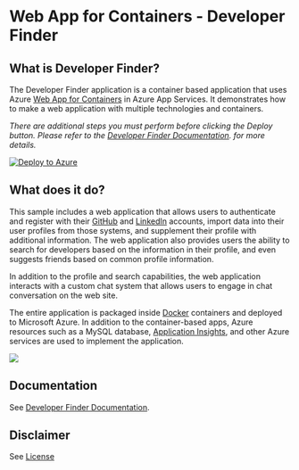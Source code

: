 # Web App for Containers - Developer Finder

## What is Developer Finder?

The Developer Finder application is a container based application that uses Azure [Web App for Containers](https://azure.microsoft.com/en-us/services/app-service/containers/) in Azure App Services. It demonstrates how to make a web application with multiple technologies and containers. 

*There are additional steps you must perform before clicking the Deploy button.  Please refer to the [Developer Finder Documentation](https://azure-app-service.github.io/DemoApp/setup/2001/01/01/choose-a-name.html). for more details.*

   [![Deploy to Azure](http://azuredeploy.net/deploybutton.png)](https://portal.azure.com/#create/Microsoft.Template/uri/https%3A%2F%2Fraw.githubusercontent.com%2FAzure-App-Service%2FDemoApp%2Fmaster%2Fazuredeploy.json)

## What does it do?

This sample includes a web application that allows users to authenticate and register with their [GitHub](http://www.github.com) and [LinkedIn](http://www.linkedin.com) accounts, import data into their user profiles from those systems, and supplement their profile with additional information. The web application also provides users the ability to search for developers based on the information in their profile, and even suggests friends based on common profile information.

In addition to the profile and search capabilities, the web application interacts with a custom chat system that allows users to engage in chat conversation on the web site.

The entire application is packaged inside [Docker](http://www.docker.com) containers and deployed to Microsoft Azure. In addition to the container-based apps, Azure resources such as a MySQL database, [Application Insights](https://azure.microsoft.com/en-us/services/application-insights/), and other Azure services are used to implement the application. 

![](docs/img/architecture.jpg)

## Documentation

See [Developer Finder Documentation](https://azure-app-service.github.io/DemoApp).

## Disclaimer

See [License](LICENSE)
